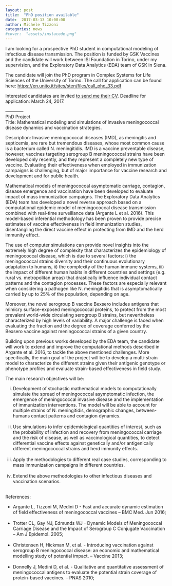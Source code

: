 ```yaml
---
layout: post
title:  "PhD position available"
date:  2017-03-13 10:00:00
author: Michele Tizzoni
categories: news
#cover:  "assets/instacode.png"
---
```

I am looking for a prospective PhD student in computational modeling of infectious disease transmission.
The position is funded by GSK Vaccines and the candidate will work between ISI Foundation in Torino, under my supervision, and the Exploratory Data Analytics (EDA) team of GSK in Siena.

The candidate will join the PhD program in Complex Systems for Life Sciences of the University of Torino.
The call for application can be found here: https://en.unito.it/sites/sten/files/call_phd_33.pdf

Interested candidates are invited [to send me their CV](http://micheletizzoni.github.io/contact/).
Deadline for application: March 24, 2017.

————<br>
PhD Project<br>
Title: Mathematical modeling and simulations of invasive meningococcal disease dynamics and vaccination strategies.<br>

Description:
Invasive meningococcal diseases (IMD), as meningitis and septicemia, are rare but tremendous diseases, whose most common cause is a bacterium called N. meningitidis.
IMD is a vaccine preventable disease, however, vaccines targeting serogroup B meningococcal strains have been developed only recently, and they represent a completely new type of vaccine. Evaluating their effectiveness when employed in immunization campaigns is challenging, but of major importance for vaccine research and development and for public health.

Mathematical models of meningococcal asymptomatic carriage, contagion, disease emergence and vaccination have been developed to evaluate impact of mass immunization campaigns.
The Exploratory Data Analytics (EDA) team has developed a novel reverse approach based on a computational epidemic model of meningococcal disease transmission combined with real-time surveillance data (Argante L et al. 2016). This model-based inferential methodology has been proven to provide precise estimates of vaccine effectiveness in field immunization studies, disentangling the direct vaccine effect in protecting from IMD and the herd immunity effect.

The use of computer simulations can provide novel insights into the extremely high degree of complexity that characterizes the epidemiology of meningococcal disease, which is due to several factors: i) the meningococcal strains diversity and their continuous evolutionary adaptation to humans, ii) the complexity of the human immune systems, iii) the impact of different human habits in different countries and settings (e.g. rural vs. metropolitan areas) that drastically influence individual contact patterns and the contagion processes. These factors are especially relevant when considering a pathogen like N. meningitidis that is asymptomatically carried by up to 25% of the population, depending on age.

Moreover, the novel serogroup B vaccine Bexsero includes antigens that mimicry surface-exposed meningococcal proteins, to protect from the most prevalent world-wide circulating serogroup B strains, but nevertheless characterized by high levels of variability. A major challenge is faced when evaluating the fraction and the degree of coverage conferred by the Bexsero vaccine against meningococcal strains of a given country.

Building upon previous works developed by the EDA team, the candidate will work to extend and improve the computational methods described in Argante et al. 2016, to tackle the above mentioned challenges. More specifically, the main goal of the project will be to develop a multi-strain model to characterize the different strains given their antigenic genotype or phenotype profiles and evaluate strain-based effectiveness in field study.

The main research objectives will be:
<ol type="i">
<li>Development of stochastic mathematical models to computationally simulate the spread of meningococcal asymptomatic infection, the emergence of meningococcal invasive disease and the implementation of immunization interventions. The model will be able to account for multiple strains of N. meningitidis, demographic changes, between-humans contact patterns and contagion dynamics.</li>
<br>
<li>Use simulations to infer epidemiological quantities of interest, such as the probability of infection and recovery from meningococcal carriage and the risk of disease, as well as vaccinological quantities, to detect differential vaccine effects against genetically and/or antigenically different meningococcal strains and herd immunity effects.</li>
<br>
<li>Apply the methodologies to different real case studies, corresponding to mass immunization campaigns in different countries.</li>
<br>
<li>
Extend the above methodologies to other infectious diseases and vaccination scenarios.</li>
<br>
</ol>
References:
<ul>
<li>Argante L, Tizzoni M, Medini D - Fast and accurate dynamic estimation of field effectiveness of meningococcal vaccines – BMC Med. Jun 2016;</li>
<br>
<li>Trotter CL,  Gay NJ, Edmunds WJ - Dynamic Models of Meningococcal Carriage Disease and the Impact of Serogroup C Conjugate Vaccination – Am J Epidemol. 2005;</li>
<br>
<li>Christensen H, Hickman M, et al. - Introducing vaccination against serogroup B meningococcal disease: an economic and mathematical modelling study of potential impact. – Vaccine  2013;</li>
<br>
<li>Donnelly J, Medini D, et al. - Qualitative and quantitative assessment of meningococcal antigens to evaluate the potential strain coverage of protein-based vaccines. – PNAS 2010;</li>
<br>
</ul>
